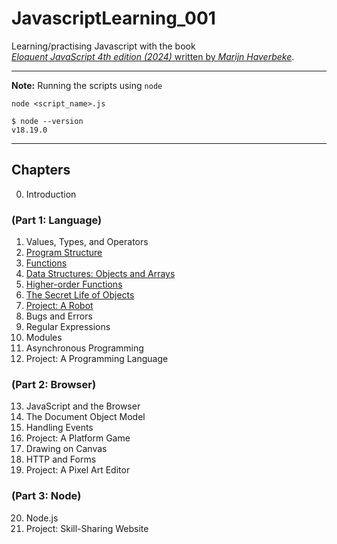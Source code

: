 # JavascriptLearning_001

Learning/practising Javascript with the book<br>
[<cite>Eloquent JavaScript 4th edition (2024)</cite> written by <cite>Marijn Haverbeke</cite>](https://eloquentjavascript.net/index.html).

---

**Note:** Running the scripts using `node`

`node <script_name>.js`

```
$ node --version
v18.19.0
```

---

## Chapters

0. Introduction

### (Part 1: Language)

1. Values, Types, and Operators
2. [Program Structure](./jsMHch02/)
3. [Functions](./jsMHch03/)
4. [Data Structures: Objects and Arrays](./jsMHch04/)
5. [Higher-order Functions](./jsMHch05/)
6. [The Secret Life of Objects](./jsMHch06/)
7. [Project: A Robot](./jsMHch07/)
8. Bugs and Errors
9. Regular Expressions
10. Modules
11. Asynchronous Programming
12. Project: A Programming Language

### (Part 2: Browser)

13. JavaScript and the Browser
14. The Document Object Model
15. Handling Events
16. Project: A Platform Game
17. Drawing on Canvas
18. HTTP and Forms
19. Project: A Pixel Art Editor

### (Part 3: Node)

20. Node.js
21. Project: Skill-Sharing Website